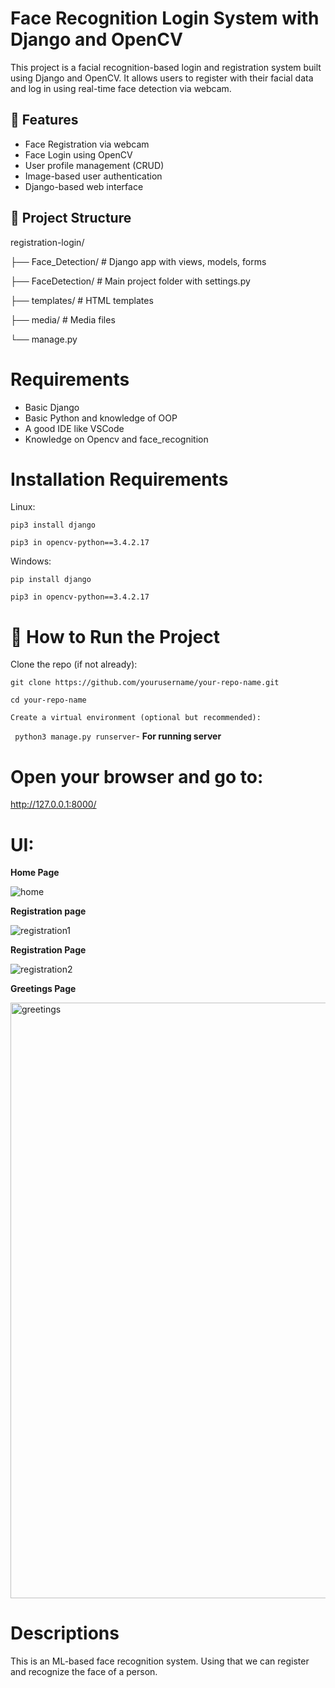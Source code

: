 # Face Recognition Login System with Django and OpenCV

This project is a facial recognition-based login and registration system built using Django and OpenCV. It allows users to register with their facial data and log in using real-time face detection via webcam.

## 🔧 Features

- Face Registration via webcam
- Face Login using OpenCV
- User profile management (CRUD)
- Image-based user authentication
- Django-based web interface

## 📂 Project Structure

registration-login/

├── Face_Detection/ # Django app with views, models, forms

├── FaceDetection/ # Main project folder with settings.py

├── templates/ # HTML templates

├── media/ # Media files

└── manage.py


# Requirements

- Basic Django
- Basic Python and knowledge of OOP
- A good IDE like VSCode
- Knowledge on Opencv and face_recognition

# Installation Requirements

 Linux:
 
``` pip3 install django ```

``` pip3 in opencv-python==3.4.2.17 ```

 Windows:
 
``` pip install django ```

``` pip3 in opencv-python==3.4.2.17 ```


# 🚀 How to Run the Project

Clone the repo (if not already):

``` git clone https://github.com/yourusername/your-repo-name.git ```

``` cd your-repo-name ```

``` Create a virtual environment (optional but recommended): ```

``` python3 manage.py runserver```- **For running server** 


# Open your browser and go to:

http://127.0.0.1:8000/

# UI:

**Home Page**

![home](https://github.com/user-attachments/assets/852df122-18fe-4821-bc70-c3a8de339627)


**Registration page** 

![registration1](https://github.com/user-attachments/assets/ebcfa05c-529d-4547-8988-1ca4c17ad43d)


**Registration Page**

![registration2](https://github.com/user-attachments/assets/6efd89e8-82b7-43d7-bced-b3bc9251694f)


**Greetings Page**

<img width="953" alt="greetings" src="https://github.com/user-attachments/assets/38139a42-d988-43ce-b971-49041f6433b9" />




# Descriptions

This is an ML-based face recognition system. Using that we can register and recognize the face of a person.


